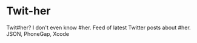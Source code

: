 Twit-her
========

Twit#her?  I don't even know #her.  Feed of latest Twitter posts about #her. JSON, PhoneGap, Xcode
